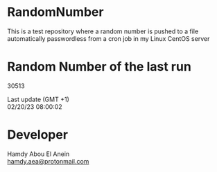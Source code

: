 # RandomNumber    
This is a test repository where a random number is pushed to a file automatically passwordless from a cron job in my Linux CentOS server    
# Random Number of the last run   
30513
      
Last update (GMT +1)    
02/20/23 08:00:02
# Developer    
Hamdy Abou El Anein   
hamdy.aea@protonmail.com
